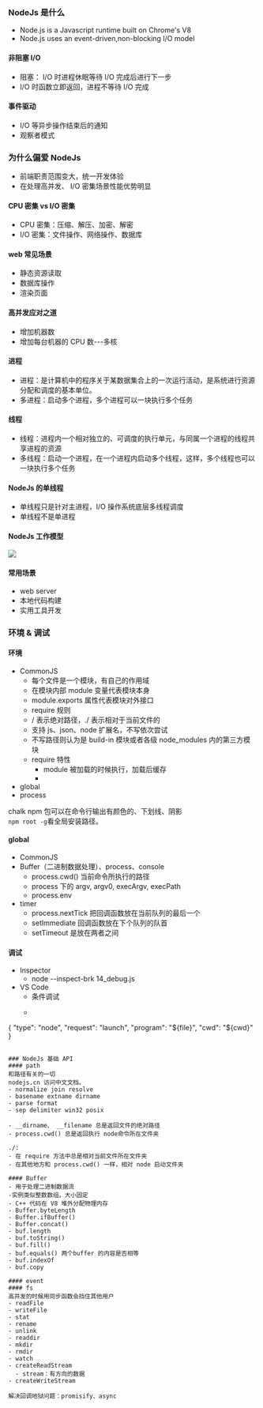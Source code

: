 ### NodeJs 是什么
- Node.js is a Javascript runtime built on Chrome's V8
- Node.js uses an event-driven,non-blocking I/O model

#### 非阻塞 I/O
- 阻塞： I/O 时进程休眠等待 I/O 完成后进行下一步
-  I/O 时函数立即返回，进程不等待 I/O 完成

#### 事件驱动
- I/O 等异步操作结束后的通知
- 观察者模式

### 为什么偏爱 NodeJs
- 前端职责范围变大，统一开发体验
- 在处理高并发、 I/O 密集场景性能优势明显

#### CPU 密集 vs I/O 密集
- CPU 密集：压缩、解压、加密、解密
- I/O 密集：文件操作、网络操作、数据库

#### web 常见场景
- 静态资源读取
- 数据库操作
- 渲染页面

#### 高并发应对之道
- 增加机器数
- 增加每台机器的 CPU 数---多核

#### 进程
- 进程：是计算机中的程序关于某数据集合上的一次运行活动，是系统进行资源分配和调度的基本单位。
- 多进程：启动多个进程，多个进程可以一块执行多个任务

#### 线程
- 线程：进程内一个相对独立的、可调度的执行单元，与同属一个进程的线程共享进程的资源
- 多线程：启动一个进程，在一个进程内启动多个线程，这样，多个线程也可以一块执行多个任务

#### NodeJs 的单线程
- 单线程只是针对主进程，I/O 操作系统底层多线程调度
- 单线程不是单进程

#### NodeJs 工作模型
![](../images/nodejs工作模型.PNG)

#### 常用场景
- web server
- 本地代码构建
- 实用工具开发

### 环境 & 调试
#### 环境
- CommonJS
  - 每个文件是一个模块，有自己的作用域
  - 在模块内部 module 变量代表模块本身
  - module.exports 属性代表模块对外接口
  -  require 规则
	- / 表示绝对路径，./ 表示相对于当前文件的
	- 支持 js、json、node 扩展名，不写依次尝试
	- 不写路径则认为是 build-in 模块或者各级 node_modules 内的第三方模块
  - require 特性
    - module 被加载的时候执行，加载后缓存
    -
- global
- process

chalk npm 包可以在命令行输出有颜色的、下划线、阴影  
`npm root -g`看全局安装路径。

#### global
- CommonJS
- Buffer（二进制数据处理）、process、console
  - process.cwd() 当前命令所执行的路径
  - process 下的 argv, argv0, execArgv, execPath
  - process.env
- timer
  - process.nextTick 把回调函数放在当前队列的最后一个
  - setImmediate 回调函数放在下个队列的队首
  - setTimeout 是放在两者之间

#### 调试
- Inspector
  - node --inspect-brk 14_debug.js
- VS Code
  - 条件调试
  - ```
{
	"type": "node",
	"request": "launch",
	"program": "${file}",
	"cwd": "${cwd}"
}
```

### NodeJs 基础 API
#### path
和路径有关的一切  
nodejs.cn 访问中文文档。  
- normalize join resolve
- basename extname dirname
- parse format
- sep delimiter win32 posix

- __dirname、 __filename 总是返回文件的绝对路径
- process.cwd() 总是返回执行 node命令所在文件夹

./:
- 在 require 方法中总是相对当前文件所在文件夹
- 在其他地方和 process.cwd() 一样，相对 node 启动文件夹

#### Buffer
- 用于处理二进制数据流
-实例类似整数数组，大小固定
- C++ 代码在 V8 堆外分配物理内存
- Buffer.byteLength
- Buffer.ifBuffer()
- Buffer.concat()
- buf.length
- buf.toString()
- buf.fill()
- buf.equals() 两个buffer 的内容是否相等
- buf.indexOf
- buf.copy

#### event
#### fs
高并发的时候用同步函数会挡住其他用户
- readFile
- writeFile
- stat
- rename
- unlink
- readdir
- mkdir
- rmdir
- watch
- createReadStream
  - stream：有方向的数据
- createWriteStream

解决回调地狱问题：promisify、async